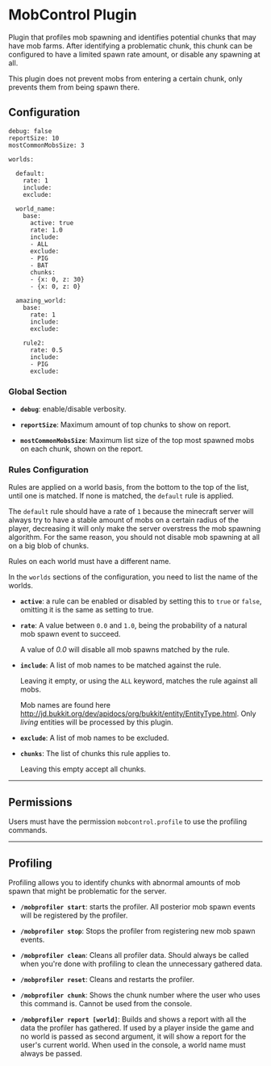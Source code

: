 
MobControl Plugin
=================

Plugin that profiles mob spawning and identifies potential chunks that may have mob farms.
After identifying a problematic chunk, this chunk can be configured to have a limited spawn rate amount, or disable any spawning at all.

This plugin does not prevent mobs from entering a certain chunk, only prevents them from being spawn there.


Configuration
-------------

````
debug: false
reportSize: 10
mostCommonMobsSize: 3

worlds:

  default:
    rate: 1 
    include:
    exclude:
      
  world_name:
    base:
      active: true
      rate: 1.0
      include:
      - ALL
      exclude:
      - PIG
      - BAT
      chunks:
      - {x: 0, z: 30}
      - {x: 0, z: 0}
      
  amazing_world:
    base:
      rate: 1 
      include:
      exclude:
      
    rule2:
      rate: 0.5 
      include:
      - PIG
      exclude:
````



### Global Section


* **`debug`**: enable/disable verbosity.

* **`reportSize`**: Maximum amount of top chunks to show on report.

* **`mostCommonMobsSize`**: Maximum list size of the top most spawned mobs on each chunk, shown on the report.



### Rules Configuration

Rules are applied on a world basis, from the bottom to the top of the list, until one is matched. If none is matched, the `default` rule is applied.

The `default` rule should have a rate of `1` because the minecraft server will always try to have a stable amount of mobs on a certain radius of the player, decreasing it will only make the server overstress the mob spawning algorithm. For the same reason, you should not disable mob spawning at all on a big blob of chunks.

Rules on each world must have a different name.

In the `worlds` sections of the configuration, you need to list the name of the worlds.

* **`active`**: a rule can be enabled or disabled by setting this to `true` or `false`, omitting it is the same as setting to true.

* **`rate`**: A value between `0.0` and `1.0`, being the probability of a natural mob spawn event to succeed.
  
  A value of *0.0* will disable all mob spawns matched by the rule.

* **`include`**: A list of mob names to be matched against the rule.

  Leaving it empty, or using the `ALL` keyword, matches the rule against all mobs.

  Mob names are found here http://jd.bukkit.org/dev/apidocs/org/bukkit/entity/EntityType.html. Only *living* entities will be processed by this plugin.

  
* **`exclude`**: A list of mob names to be excluded.

* **`chunks`**: The list of chunks this rule applies to.

  Leaving this empty accept all chunks.

-----------

Permissions
-----------

Users must have the permission `mobcontrol.profile` to use the profiling commands.

-----------


Profiling
---------

Profiling allows you to identify chunks with abnormal amounts of mob spawn that might be problematic for the server.

* **`/mobprofiler start`**: starts the profiler. All posterior mob spawn events will be registered by the profiler.

* **`/mobprofiler stop`**: Stops the profiler from registering new mob spawn events.

* **`/mobprofiler clean`**: Cleans all profiler data. Should always be called when you're done with profiling to clean the unnecessary gathered data.

* **`/mobprofiler reset`**: Cleans and restarts the profiler.

* **`/mobprofiler chunk`**: Shows the chunk number where the user who uses this command is. Cannot be used from the console.

* **`/mobprofiler report [world]`**: Builds and shows a report with all the data the profiler has gathered. If used by a player inside the game and no world is passed as second argument, it will show a report for the user's current world. When used in the console, a world name must always be passed.
